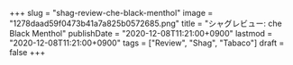 +++
slug = "shag-review-che-black-menthol"
image = "1278daad59f0473b41a7a825b0572685.png"
title = "シャグレビュー: che Black Menthol"
publishDate = "2020-12-08T11:21:00+0900"
lastmod = "2020-12-08T11:21:00+0900"
tags = ["Review", "Shag", "Tabaco"]
draft = false
+++
